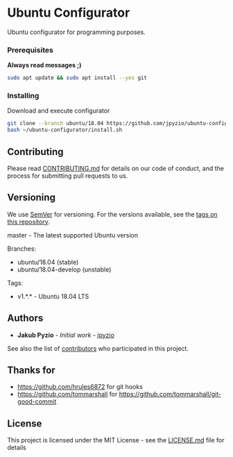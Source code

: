 # Ubuntu Configurator
Ubuntu configurator for programming purposes.

### Prerequisites
**Always read messages ;)**
```bash
sudo apt update && sudo apt install --yes git
```

### Installing
Download and execute configurator
```bash
git clone --branch ubuntu/18.04 https://github.com/jpyzio/ubuntu-configurator.git ~/ubuntu-configurator
bash ~/ubuntu-configurator/install.sh
```

## Contributing
Please read [CONTRIBUTING.md](https://github.com/jpyzio/ubuntu-configurator/blob/master/CONTRIBUTING.md) for details on our code of conduct, and the process for submitting pull requests to us.

## Versioning
We use [SemVer](http://semver.org/) for versioning. For the versions available, see the [tags on this repository](https://github.com/jpyzio/ubuntu-configurator/tags). 

master - The latest supported Ubuntu version

Branches:
 - ubuntu/18.04 (stable)
 - ubuntu/18.04-develop (unstable)

Tags:
 - v1.\*.\* - Ubuntu 18.04 LTS

## Authors
* **Jakub Pyzio** - *Initial work* - [jpyzio](https://github.com/jpyzio)

See also the list of [contributors](https://github.com/jpyzio/ubuntu-configurator/contributors) who participated in this project.

## Thanks for
* https://github.com/hrules6872 for git hooks
* https://github.com/tommarshall for https://github.com/tommarshall/git-good-commit

## License
This project is licensed under the MIT License - see the [LICENSE.md](https://github.com/jpyzio/ubuntu-configurator/blob/master/LICENSE.md) file for details
